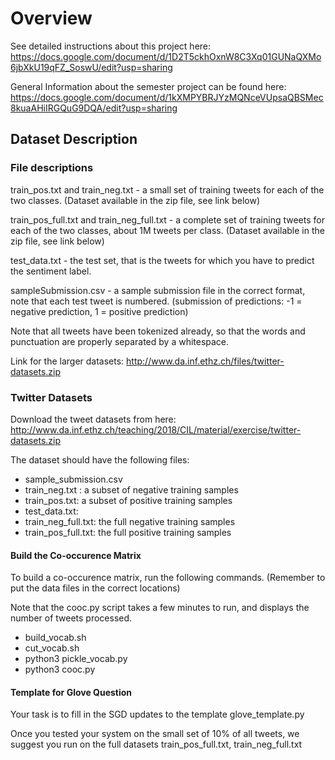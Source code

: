 # Overview

See detailed instructions about this project here: https://docs.google.com/document/d/1D2T5ckhOxnW8C3Xq01GUNaQXMo6jbXkU19qFZ_SoswU/edit?usp=sharing

General Information about the semester project can be found here: https://docs.google.com/document/d/1kXMPYBRJYzMQNceVUpsaQBSMec8kuaAHiIRGQuG9DQA/edit?usp=sharing
## Dataset Description
### File descriptions

train_pos.txt and train_neg.txt - a small set of training tweets for each of the two classes. (Dataset available in the zip file, see link below)

train_pos_full.txt and train_neg_full.txt - a complete set of training tweets for each of the two classes, about 1M tweets per class. (Dataset available in the zip file, see link below)

test_data.txt - the test set, that is the tweets for which you have to predict the sentiment label.

sampleSubmission.csv - a sample submission file in the correct format, note that each test tweet is numbered. (submission of predictions: -1 = negative prediction, 1 = positive prediction)

Note that all tweets have been tokenized already, so that the words and punctuation are properly separated by a whitespace.

Link for the larger datasets:
http://www.da.inf.ethz.ch/files/twitter-datasets.zip

### Twitter  Datasets

Download the tweet datasets from here:
http://www.da.inf.ethz.ch/teaching/2018/CIL/material/exercise/twitter-datasets.zip


The dataset should have the following files:
- sample_submission.csv
- train_neg.txt :  a subset of negative training samples
- train_pos.txt: a subset of positive training samples
- test_data.txt:
- train_neg_full.txt: the full negative training samples
- train_pos_full.txt: the full positive training samples

#### Build the Co-occurence Matrix

To build a co-occurence matrix, run the following commands.  (Remember to put the data files
in the correct locations)

Note that the cooc.py script takes a few minutes to run, and displays the number of tweets processed.

- build_vocab.sh
- cut_vocab.sh
- python3 pickle_vocab.py
- python3 cooc.py

####  Template for Glove Question

Your task is to fill in the SGD updates to the template
glove_template.py

Once you tested your system on the small set of 10% of all tweets, we suggest you run on the full datasets train_pos_full.txt, train_neg_full.txt
